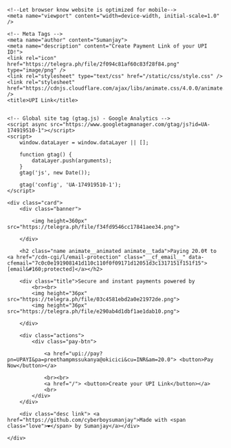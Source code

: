 <html lang="en">

<head>
    <!-- Coded by Sumanjay @cyberboysumanjay on 5th August 2020 -->

    <!--Let browser know website is optimized for mobile-->
    <meta name="viewport" content="width=device-width, initial-scale=1.0" />

    <!-- Meta Tags -->
    <meta name="author" content="Sumanjay">
    <meta name="description" content="Create Payment Link of your UPI ID!">
    <link rel="icon" href="https://telegra.ph/file/2f094c81af60c83f28f84.png" type="image/png" />
    <link rel="stylesheet" type="text/css" href="/static/css/style.css" />
    <link rel="stylesheet" href="https://cdnjs.cloudflare.com/ajax/libs/animate.css/4.0.0/animate.min.css" />
    <title>UPI Link</title>


    <!-- Global site tag (gtag.js) - Google Analytics -->
    <script async src="https://www.googletagmanager.com/gtag/js?id=UA-174919510-1"></script>
    <script>
        window.dataLayer = window.dataLayer || [];

        function gtag() {
            dataLayer.push(arguments);
        }
        gtag('js', new Date());

        gtag('config', 'UA-174919510-1');
    </script>
</head>

<body>

    <div class="card">
        <div class="banner">

            <img height=360px" src="https://telegra.ph/file/f34fd9546cc17841aee34.png">

        </div>
        
        <h2 class="name animate__animated animate__tada">Paying 20.0₹ to <a href="/cdn-cgi/l/email-protection" class="__cf_email__" data-cfemail="7c0c0e191908141d110c110f0f09171d12051d3c1317151f151f15">[email&#160;protected]</a></h2>
        
        <div class="title">Secure and instant payments powered by
            <br><br>
            <img height="36px" src="https://telegra.ph/file/03c4581ebd2a0e21972de.png">
            <img height="36px" src="https://telegra.ph/file/e290ab4d1dbf1ae1dab10.png">

        </div>

        <div class="actions">
            <div class="pay-btn">
                
                <a href="upi://pay?pn=UPAYI&pa=preethampmssukanya@okicici&cu=INR&am=20.0"> <button>Pay Now</button></a>
                
                <br><br>
                <a href="/"> <button>Create your UPI Link</button></a>
                <br>
            </div>
        </div>

        <div class="desc link"> <a href="https://github.com/cyberboysumanjay">Made with <span class="love">❤️</span> by Sumanjay</a></div>

    </div>

<script data-cfasync="false" src="/cdn-cgi/scripts/5c5dd728/cloudflare-static/email-decode.min.js"></script></body>

</html>
